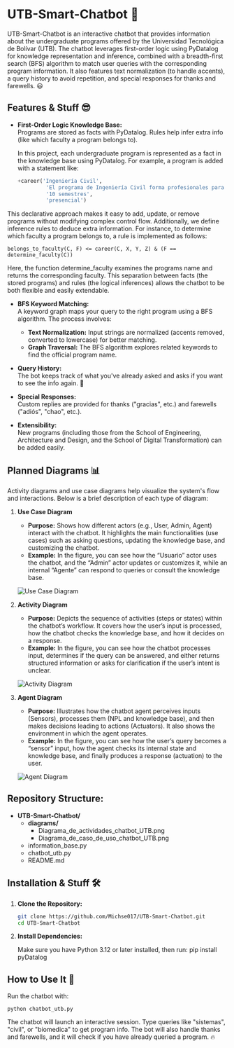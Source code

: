 # UTB-Smart-Chatbot 🚀

UTB-Smart-Chatbot is an interactive chatbot that provides information about the undergraduate programs offered by the Universidad Tecnológica de Bolívar (UTB). The chatbot leverages first-order logic using PyDatalog for knowledge representation and inference, combined with a breadth-first search (BFS) algorithm to match user queries with the corresponding program information. It also features text normalization (to handle accents), a query history to avoid repetition, and special responses for thanks and farewells. 😃

## Features & Stuff 😎

- **First-Order Logic Knowledge Base:**  
  Programs are stored as facts with PyDatalog. Rules help infer extra info (like which faculty a program belongs to).

  In this project, each undergraduate program is represented as a fact in the knowledge base using PyDatalog. For example, a program is added with a statement like:

  ```python
  +career('Ingeniería Civil', 
           'El programa de Ingeniería Civil forma profesionales para el diseño, construcción y mantenimiento de infraestructuras.', 
           '10 semestres', 
           'presencial')
This declarative approach makes it easy to add, update, or remove programs without modifying complex control flow. Additionally, we define inference rules to deduce extra information. For instance, to determine which faculty a program belongs to, a rule is implemented as follows:

    belongs_to_faculty(C, F) <= career(C, X, Y, Z) & (F == determine_faculty(C))

Here, the function determine_faculty examines the programs name and returns the corresponding faculty. This separation between facts (the stored programs) and rules (the logical inferences) allows the chatbot to be both flexible and easily extendable.


- **BFS Keyword Matching:**  
  A keyword graph maps your query to the right program using a BFS algorithm. The process involves:
  - **Text Normalization:** Input strings are normalized (accents removed, converted to lowercase) for better matching.
  - **Graph Traversal:** The BFS algorithm explores related keywords to find the official program name.

- **Query History:**  
  The bot keeps track of what you've already asked and asks if you want to see the info again. 🔄

- **Special Responses:**  
  Custom replies are provided for thanks ("gracias", etc.) and farewells ("adiós", "chao", etc.).

- **Extensibility:**  
  New programs (including those from the School of Engineering, Architecture and Design, and the School of Digital Transformation) can be added easily.

## Planned Diagrams 📊

Activity diagrams and use case diagrams help visualize the system's flow and interactions. Below is a brief description of each type of diagram:

1. **Use Case Diagram**  
   - **Purpose:** Shows how different actors (e.g., User, Admin, Agent) interact with the chatbot. It highlights the main functionalities (use cases) such as asking questions, updating the knowledge base, and customizing the chatbot.  
   - **Example:** In the figure, you can see how the “Usuario” actor uses the chatbot, and the “Admin” actor updates or customizes it, while an internal “Agente” can respond to queries or consult the knowledge base.

   ![Use Case Diagram](https://github.com/Michse017/UTB-Smart-Chatbot/blob/main/diagrams/Diagrama%20de%20caso%20de%20uso%20chatbot%20UTB.png)

2. **Activity Diagram**  
   - **Purpose:** Depicts the sequence of activities (steps or states) within the chatbot’s workflow. It covers how the user’s input is processed, how the chatbot checks the knowledge base, and how it decides on a response.  
   - **Example:** In the figure, you can see how the chatbot processes input, determines if the query can be answered, and either returns structured information or asks for clarification if the user’s intent is unclear.

   ![Activity Diagram](https://github.com/Michse017/UTB-Smart-Chatbot/blob/main/diagrams/Diagrama%20de%20actividades%20chatbot%20UTB.png)

3. **Agent Diagram**  
   - **Purpose:** Illustrates how the chatbot agent perceives inputs (Sensors), processes them (NPL and knowledge base), and then makes decisions leading to actions (Actuators). It also shows the environment in which the agent operates.  
   - **Example:** In the figure, you can see how the user’s query becomes a “sensor” input, how the agent checks its internal state and knowledge base, and finally produces a response (actuation) to the user.

   ![Agent Diagram](https://github.com/Michse017/UTB-Smart-Chatbot/blob/main/diagrams/Agent%20chatbot%20UTB%20final.png)

## Repository Structure:

- **UTB-Smart-Chatbot/**
  - **diagrams/**
    - Diagrama_de_actividades_chatbot_UTB.png
    - Diagrama_de_caso_de_uso_chatbot_UTB.png
  - information_base.py
  - chatbot_utb.py
  - README.md


## Installation & Stuff 🛠️

1. **Clone the Repository:**

   ```bash
   git clone https://github.com/Michse017/UTB-Smart-Chatbot.git
   cd UTB-Smart-Chatbot

2. **Install Dependencies:**

    Make sure you have Python 3.12 or later installed, then run:
      pip install pyDatalog

## How to Use It 🤖

  Run the chatbot with:
    
    python chatbot_utb.py

  The chatbot will launch an interactive session. Type queries like "sistemas", "civil", or "biomedica" to get program info. The bot will also handle thanks and farewells, and it will check if you have already queried a program. 🔥



